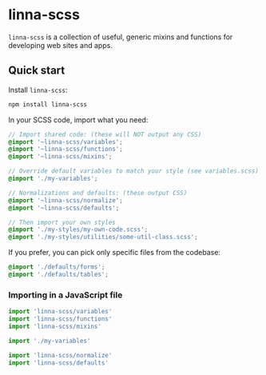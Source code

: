 # linna-scss

`linna-scss` is a collection of useful, generic mixins and functions for developing web sites and apps.

## Quick start

Install `linna-scss`:

```sh
npm install linna-scss
```

In your SCSS code, import what you need:

```scss
// Import shared code: (these will NOT output any CSS)
@import '~linna-scss/variables';
@import '~linna-scss/functions';
@import '~linna-scss/mixins';

// Override default variables to match your style (see variables.scss)
@import './my-variables';

// Normalizations and defaults: (these output CSS)
@import '~linna-scss/normalize';
@import '~linna-scss/defaults';

// Then import your own styles
@import './my-styles/my-own-code.scss';
@import './my-styles/utilities/some-util-class.scss';
```

If you prefer, you can pick only specific files from the codebase:

```scss
@import './defaults/forms';
@import './defaults/tables';
```

### Importing in a JavaScript file

```js
import 'linna-scss/variables'
import 'linna-scss/functions'
import 'linna-scss/mixins'

import './my-variables'

import 'linna-scss/normalize'
import 'linna-scss/defaults'
```

